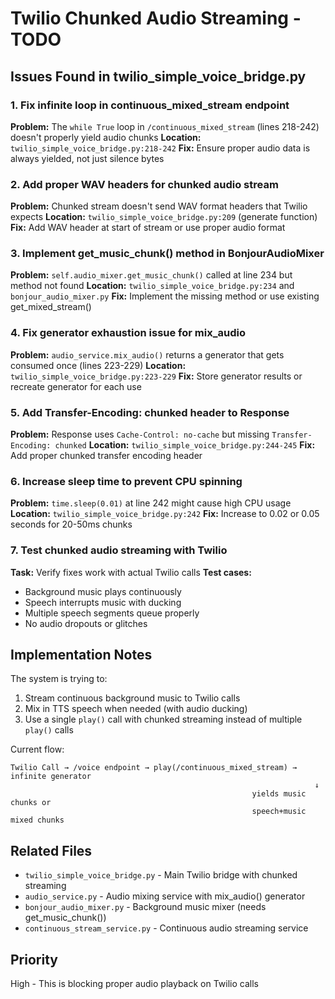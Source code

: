 # Twilio Chunked Audio Streaming - TODO

## Issues Found in twilio_simple_voice_bridge.py

### 1. Fix infinite loop in continuous_mixed_stream endpoint
**Problem:** The `while True` loop in `/continuous_mixed_stream` (lines 218-242) doesn't properly yield audio chunks
**Location:** `twilio_simple_voice_bridge.py:218-242`
**Fix:** Ensure proper audio data is always yielded, not just silence bytes

### 2. Add proper WAV headers for chunked audio stream  
**Problem:** Chunked stream doesn't send WAV format headers that Twilio expects
**Location:** `twilio_simple_voice_bridge.py:209` (generate function)
**Fix:** Add WAV header at start of stream or use proper audio format

### 3. Implement get_music_chunk() method in BonjourAudioMixer
**Problem:** `self.audio_mixer.get_music_chunk()` called at line 234 but method not found
**Location:** `twilio_simple_voice_bridge.py:234` and `bonjour_audio_mixer.py`
**Fix:** Implement the missing method or use existing get_mixed_stream()

### 4. Fix generator exhaustion issue for mix_audio
**Problem:** `audio_service.mix_audio()` returns a generator that gets consumed once (lines 223-229)
**Location:** `twilio_simple_voice_bridge.py:223-229`
**Fix:** Store generator results or recreate generator for each use

### 5. Add Transfer-Encoding: chunked header to Response
**Problem:** Response uses `Cache-Control: no-cache` but missing `Transfer-Encoding: chunked`
**Location:** `twilio_simple_voice_bridge.py:244-245`
**Fix:** Add proper chunked transfer encoding header

### 6. Increase sleep time to prevent CPU spinning
**Problem:** `time.sleep(0.01)` at line 242 might cause high CPU usage
**Location:** `twilio_simple_voice_bridge.py:242`
**Fix:** Increase to 0.02 or 0.05 seconds for 20-50ms chunks

### 7. Test chunked audio streaming with Twilio
**Task:** Verify fixes work with actual Twilio calls
**Test cases:**
- Background music plays continuously
- Speech interrupts music with ducking
- Multiple speech segments queue properly
- No audio dropouts or glitches

## Implementation Notes

The system is trying to:
1. Stream continuous background music to Twilio calls
2. Mix in TTS speech when needed (with audio ducking)
3. Use a single `play()` call with chunked streaming instead of multiple `play()` calls

Current flow:
```
Twilio Call → /voice endpoint → play(/continuous_mixed_stream) → infinite generator
                                                                    ↓
                                                      yields music chunks or
                                                      speech+music mixed chunks
```

## Related Files
- `twilio_simple_voice_bridge.py` - Main Twilio bridge with chunked streaming
- `audio_service.py` - Audio mixing service with mix_audio() generator
- `bonjour_audio_mixer.py` - Background music mixer (needs get_music_chunk())
- `continuous_stream_service.py` - Continuous audio streaming service

## Priority
High - This is blocking proper audio playback on Twilio calls